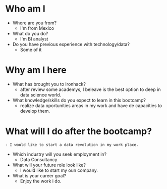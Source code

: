 # Who am I
* Where are you from?
    - I'm from Mexico
* What do you do?
    - I'm BI analyst
* Do you have previous experience with technology/data?
    - Some of it

# Why am I here
* What has brought you to Ironhack?
    - after review some academys, I beleave is the best option to deep in data science world.
* What knowledge/skills do you expect to learn in this bootcamp?
    - realize data oportunities areas in my work and have de capacities to develop them.
# What will I do after the bootcamp?
    - I would like to start a data revolution in my work place.

* Which industry will you seek employment in?
    - Data Consultancy
* What will your future role look like?
    - I would like to start my oun company.
* What is your career goal?
    - Enjoy the work i do.